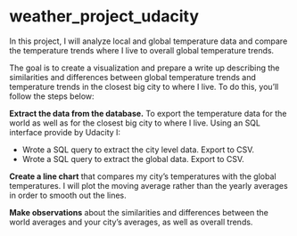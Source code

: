 # weather_project_udacity
In this project, I will analyze local and global temperature data and compare the temperature trends where I live to overall global temperature trends. 

The goal is to create a visualization and prepare a write up describing the similarities and differences between global temperature trends and temperature trends in the closest big city
to where I live. To do this, you’ll follow the steps below:

**Extract the data from the database.** To export the temperature data for the world as well as for the closest big city to where I live.
Using an SQL interface provide by Udacity I:
- Wrote a SQL query to extract the city level data. Export to CSV.
- Wrote a SQL query to extract the global data. Export to CSV.

**Create a line chart** that compares my city’s temperatures with the global temperatures. I will plot the moving average rather than the yearly averages in order to smooth out the lines.

**Make observations** about the similarities and differences between the world averages and your city’s averages, as well as overall trends.
